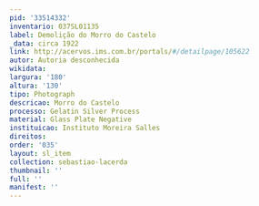 ```yaml
---
pid: '33514332'
inventario: 037SL01135
label: Demolição do Morro do Castelo
_data: circa 1922
link: http://acervos.ims.com.br/portals/#/detailpage/105622
autor: Autoria desconhecida
wikidata: 
largura: '180'
altura: '130'
tipo: Photograph
descricao: Morro do Castelo
processo: Gelatin Silver Process
material: Glass Plate Negative
instituicao: Instituto Moreira Salles
direitos: 
order: '035'
layout: sl_item
collection: sebastiao-lacerda
thumbnail: ''
full: ''
manifest: ''
---
```

